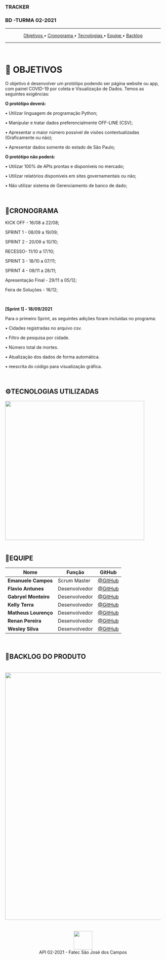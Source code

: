   <h3 align=> TRACKER </h3>
   <h3 align=>  BD -TURMA 02-2021 </h3>
   
 <hr>
<p align="center">
  <a href ="#pushpin-objetivos"> Objetivos </a>  • 
  <a href ="#cronograma"> Cronograma </a>  • 
  <a href ="#tecnologias-utilizadas"> Tecnologias </a>  •
  <a href ="#equipe"> Equipe </a>   •
  <a href ="#backlog-do-produto"> Backlog </a>  
 
</p>

<hr>

<br>

# :pushpin: OBJETIVOS

O objetivo é desenvolver um protótipo podendo ser página website ou app, com painel COVID-19 por coleta e Visualização de Dados. Temos as seguintes exigências:

**O protótipo deverá:**

• Utilizar linguagem de programação Python;

• Manipular e tratar dados preferencialmente OFF-LINE (CSV);

• Apresentar o maior número possível de visões contextualizadas (Graficamente ou não);

• Apresentar dados somente do estado de São Paulo;

**O protótipo não poderá:**

• Utilizar 100% de APIs prontas e disponíveis no mercado;

• Utilizar relatórios disponíveis em sites governamentais ou não;

• Não utilizar sistema de Gerenciamento de banco de dado;

<br>

## 📆CRONOGRAMA

   KICK OFF - 16/08 a 22/08; 

   SPRINT 1 - 08/09 a 19/09; 

   SPRINT 2 - 20/09 a 10/10; 

   RECESSO- 11/10 a 17/10;

   SPRINT 3 - 18/10 a  07/11;

   SPRINT 4 - 08/11 a 28/11;

   Apresentação Final - 29/11 a 05/12;

   Feira de Soluções - 16/12;
   
   <br>
   
   **[Sprint 1] - 18/09/2021**
   
   Para o primeiro Sprint, as seguintes adições foram incluídas no programa:
   
   • Cidades registradas no arquivo csv. 
   
   • Filtro de pesquisa por cidade. 
   
   • Número total de mortes. 
   
   • Atualização dos dados de forma automática. 
   
   • reescrita do código para visualização gráfica.

<br>


##  ⚙TECNOLOGIAS UTILIZADAS
<div>
<img src="https://user-images.githubusercontent.com/88864112/137003368-98336ec4-33c0-41ee-94f3-8e7e2df238eb.jpg" width="450px" />
<div>

<br>
 
 ## 👥EQUIPE 
 
|Nome|Função|GitHub|
| -------- |-------- |-------- |
|**Emanuele Campos**|Scrum Master|[@GitHub](https://github.com/ecampos14)|
|**Flavio Antunes**|Desenvolvedor|[@GitHub]()|
|**Gabryel Monteiro**|Desenvolvedor|[@GitHub](https://github.com/GabryelSM)|
|**Kelly Terra**|Desenvolvedor|[@GitHub](https://github.com/Kellyterra)|
|**Matheus Lourenço**|Desenvolvedor|[@GitHub](https://github.com/MatheusLourenco99)|
|**Renan Pereira**|Desenvolvedor|[@GitHub](https://github.com/RenanRhoads)|
|**Wesley Silva**|Desenvolvedor|[@GitHub]()|

  
<br>
 
 ##  📝BACKLOG DO PRODUTO 
  
 <h1 align="left"> <img src = "https://user-images.githubusercontent.com/88864112/137827661-f72d2c69-ac75-452a-b2d7-5cd1d7c4891a.jpg" height="800" /></h1>

<br>
 
 <div align="center">
<img src="https://user-images.githubusercontent.com/88864112/133908665-89221a54-c877-430c-a592-74e55414ef0d.jpg"  height="60" /></h1>
<div>
 
 <div align="center"> API 02-2021 - Fatec São José dos Campos
